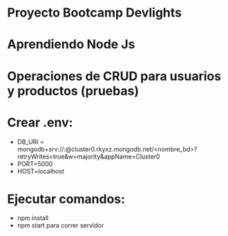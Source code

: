 # Proyecto Bootcamp Devlights
# Aprendiendo Node Js

# Operaciones de CRUD para usuarios y productos (pruebas)

# Crear .env:
* DB_URI = mongodb+srv://<user>:<password>@cluster0.rkyxz.mongodb.net/<nombre_bd>?retryWrites=true&w=majority&appName=Cluster0
* PORT=5000
* HOST=localhost

# Ejecutar comandos:
* npm install
* npm start para correr servidor